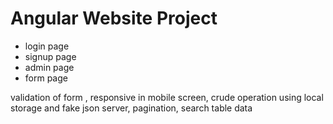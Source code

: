 # Angular Website Project
- login page
- signup page 
- admin page
- form page
  
validation of form , responsive in mobile screen, crude operation using local storage and fake json server, pagination, search table data
